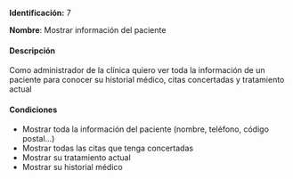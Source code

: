 **Identificación:** 7

**Nombre**: Mostrar información del paciente

#### Descripción

Como administrador de la clínica quiero ver toda la información de un paciente para conocer su historial médico, citas concertadas y tratamiento actual

#### Condiciones

* Mostrar toda la información del paciente (nombre, teléfono, código postal...)
* Mostrar todas las citas que tenga concertadas
* Mostrar su tratamiento actual
* Mostrar su historial médico
